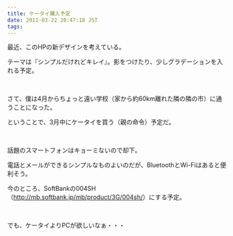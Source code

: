 ```yaml
---
title: ケータイ購入予定
date: 2011-03-22 20:47:18 JST
tags:
---
```

<p>最近、このHPの新デザインを考えている。</p>
<p>テーマは『シンプルだけれどキレイ』。影をつけたり、少しグラデーションを入れる予定。</p>
<p>&nbsp;</p>
<p>さて、僕は4月からちょっと遠い学校（家から約60km離れた隣の隣の市）に通うことになった。</p>
<p>ということで、3月中にケータイを買う（親の命令）予定だ。</p>
<p>&nbsp;</p>
<p>話題のスマートフォンはキョーミないので却下。</p>
<p>電話とメールができるシンプルなものよいのだが、BluetoothとWi-Fiはあると便利そう。</p>
<p>今のところ、SoftBankの004SH（<a href="http://mb.softbank.jp/mb/product/3G/004sh/">http://mb.softbank.jp/mb/product/3G/004sh/</a>）にする予定。</p>
<p>&nbsp;</p>
<p>でも、ケータイよりPCが欲しいなぁ・・・</p>
